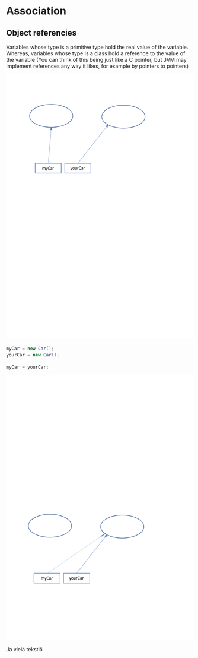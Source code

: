 # Association

## Object referencies

Variables whose type is a primitive type hold the real value of the variable.
Whereas, variables whose type is a class hold a reference to the value of the variable
(You can think of this being just like a C pointer, but JVM may implement references any way it likes,
for example by pointers to pointers)

![](images/objviite1.png)
```Java
myCar = new Car();
yourCar = new Car();
				
myCar = yourCar;
```
![](images/objviite2.png)

Ja vielä tekstiä
